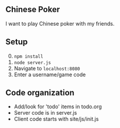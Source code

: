 ## Chinese Poker

I want to play Chinese poker with my friends.

## Setup
0. `npm install`
1. `node server.js`
2. Navigate to `localhost:8080`
3. Enter a username/game code

## Code organization
* Add/look for 'todo' items in todo.org
* Server code is in server.js
* Client code starts with site/js/init.js